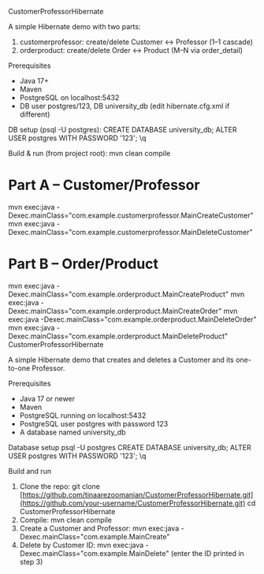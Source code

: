 CustomerProfessorHibernate

A simple Hibernate demo with two parts:

1) customerprofessor: create/delete Customer ↔ Professor (1–1 cascade)
2) orderproduct: create/delete Order ↔ Product (M–N via order_detail)

Prerequisites
- Java 17+
- Maven
- PostgreSQL on localhost:5432
- DB user postgres/123, DB university_db
  (edit hibernate.cfg.xml if different)

DB setup (psql -U postgres):
CREATE DATABASE university_db;
ALTER USER postgres WITH PASSWORD '123';
\q

Build & run (from project root):
mvn clean compile

# Part A – Customer/Professor
mvn exec:java -Dexec.mainClass="com.example.customerprofessor.MainCreateCustomer"
mvn exec:java -Dexec.mainClass="com.example.customerprofessor.MainDeleteCustomer"

# Part B – Order/Product
mvn exec:java -Dexec.mainClass="com.example.orderproduct.MainCreateProduct"
mvn exec:java -Dexec.mainClass="com.example.orderproduct.MainCreateOrder"
mvn exec:java -Dexec.mainClass="com.example.orderproduct.MainDeleteOrder"
mvn exec:java -Dexec.mainClass="com.example.orderproduct.MainDeleteProduct"
CustomerProfessorHibernate

A simple Hibernate demo that creates and deletes a Customer and its one-to-one Professor.

Prerequisites

* Java 17 or newer
* Maven
* PostgreSQL running on localhost:5432
* PostgreSQL user postgres with password 123
* A database named university\_db

Database setup
psql -U postgres
CREATE DATABASE university\_db;
ALTER USER postgres WITH PASSWORD '123';
\q

Build and run

1. Clone the repo: git clone [https://github.com/tinaarezoomanian/CustomerProfessorHibernate.git](https://github.com/your-username/CustomerProfessorHibernate.git) cd CustomerProfessorHibernate
2. Compile:
   mvn clean compile
3. Create a Customer and Professor:
   mvn exec\:java -Dexec.mainClass="com.example.MainCreate"
4. Delete by Customer ID:
   mvn exec\:java -Dexec.mainClass="com.example.MainDelete"
   (enter the ID printed in step 3)
